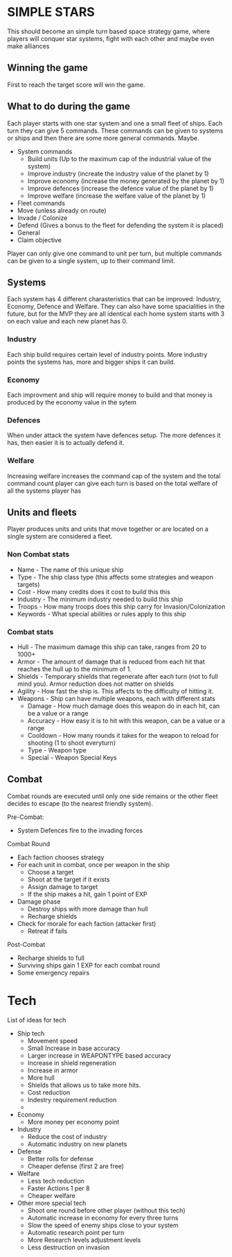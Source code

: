 # SIMPLE STARS

This should become an simple turn based space strategy game, where players will conquer star systems, fight with each other and maybe even make alliances


## Winning the game

First to reach the target score will win the game.

## What to do during the game

Each player starts with one star system and one a small fleet of ships. Each turn they can give 5 commands. These commands can be given to systems or ships and then there are some more general commands. Maybe.

* System commands
  * Build units (Up to the maximum cap of the industrial value of the system)
  * Improve industry (increate the industry value of the planet by 1)
  * Improve economy (increase the money generated by the planet by 1)
  * Improve defences (increase the defence value of the planet by 1)
  * Improve welfare (increase the welfare value of the planet by 1)
* Fleet commands
 * Move (unless already on route)
 * Invade / Colonize
 * Defend (Gives a bonus to the fleet for defending the system it is placed)
* General
 * Claim objective

Player can only give one command to unit per turn, but multiple commands can be given to a single system, up to their command limit.


## Systems

Each system has 4 different charasteristics that can be improved: Industry, Economy, Defence and Welfare. They can also have some spacialities in the future, but for the MVP they are all identical each home system starts with 3 on each value and each new planet has 0.

### Industry

Each ship build requires certain level of industry points. More industry points the systems has, more and bigger ships it can build.

### Economy

Each improvment and ship will require money to build and that money is produced by the economy value in the sytem

### Defences

When under attack the system have defences setup. The more defences it has, then easier it is to actually defend it.

### Welfare

Increasing welfare increases the command cap of the system and the total command count player can give each turn is based on the total welfare of all the systems player has

## Units and fleets

Player produces units and units that move together or are located on a single system are considered a fleet.

### Non Combat stats

* Name - The name of this unique ship
* Type - The ship class type (this affects some strategies and weapon targets)
* Cost - How many credits does it cost to build this this
* Industry - The minimum industry needed to build this ship
* Troops - How many troops does this ship carry for Invasion/Colonization
* Keywords - What special abilities or rules apply to this ship

### Combat stats

* Hull - The maximum damage this ship can take, ranges from 20 to 1000+
* Armor - The amount of damage that is reduced from each hit that reaches the hull up to the minimum of 1.
* Shields - Temporary shields that regenerate after each turn (not to full mind you). Armor reduction does not matter on shields
* Agility - How fast the ship is. This affects to the difficulty of hitting it.
* Weapons - Ship can have multiple weapons, each with different stats
  * Damage - How much damage does this weapon do in each hit, can be a value or a range
  * Accuracy - How easy it is to hit with this weapon, can be a value or a range
  * Cooldown - How many rounds it takes for the weapon to reload for shooting (1 to shoot everyturn)
  * Type - Weapon type
  * Special - Weapon Special Keys


## Combat



Combat rounds are executed until only one side remains or the other fleet decides to escape (to the nearest friendly system).

Pre-Combat:

* System Defences fire to the invading forces

Combat Round

* Each faction chooses strategy
* For each unit in combat, once per weapon in the ship
  * Choose a target
  * Shoot at the target if it exists
  * Assign damage to target
  * If the ship makes a hit, gain 1 point of EXP
* Damage phase
  * Destroy ships with more damage than hull
  * Recharge shields
* Check for morale for each faction (attacker first)
  * Retreat if fails

Post-Combat

* Recharge shields to full
* Surviving ships gain 1 EXP for each combat round
* Some emergency repairs

# Tech

List of ideas for tech

* Ship tech
  * Movement speed
  * Small Increase in base accuracy
  * Larger increase in WEAPONTYPE based accuracy
  * Increase in shield regeneration
  * Increase in armor
  * More hull
  * Shields that allows us to take more hits.
  * Cost reduction
  * Indestry requirement reduction
  *
* Economy
  * More money per economy point
* Industry
  * Reduce the cost of industry
  * Automatic industry on new planets
* Defense
  * Better rolls for defense
  * Cheaper defense (first 2 are free)
* Welfare
  * Less tech reduction
  * Faster Actions 1 per 8
  * Cheaper welfare
* Other more special tech
  * Shoot one round before other player (without this tech)
  * Automatic increase in economy for every three turns
  * Slow the speed of enemy ships close to your system
  * Automatic research point per turn
  * More Research levels adjustment levels
  * Less destruction on invasion
